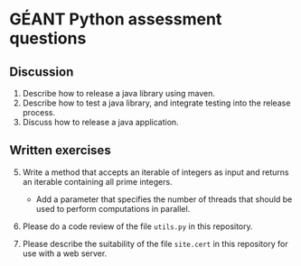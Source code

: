 # GÉANT Python assessment questions

## Discussion

1. Describe how to release a java library using maven.
2. Describe how to test a java library, and integrate testing into the release process.
3. Discuss how to release a java application.

## Written exercises

5. Write a method that accepts an iterable of integers
   as input and returns an iterable containing all prime
   integers.
   * Add a parameter that specifies the number of threads
     that should be used to perform computations in parallel.

6. Please do a code review of the file
   `utils.py` in this repository.

7. Please describe the suitability of the file
   `site.cert` in this repository for use
   with a web server.
